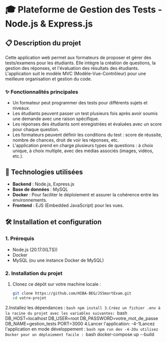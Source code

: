 # 🎓 Plateforme de Gestion des Tests - Node.js & Express.js

## 📋 Description du projet

Cette application web permet aux formateurs de proposer et gérer des tests/examens pour les étudiants. Elle intègre la création de questions, la gestion des réponses, et l'évaluation des résultats des étudiants. L'application suit le modèle MVC (Modèle-Vue-Contrôleur) pour une meilleure organisation et gestion du code.

### ✨ Fonctionnalités principales

- Un formateur peut programmer des tests pour différents sujets et niveaux.
- Les étudiants peuvent passer un test plusieurs fois après avoir soumis une demande avec une raison spécifique.
- Les réponses des étudiants sont enregistrées et évaluées avec un score pour chaque question.
- Les formateurs peuvent définir les conditions du test : score de réussite, nombre de chances, droit de voir les réponses, etc.
- L'application prend en charge plusieurs types de questions : à choix unique, à choix multiple, avec des médias associés (images, vidéos, etc.).

## 🚀 Technologies utilisées

- **Backend** : Node.js, Express.js
- **Base de données** : MySQL
- **Docker** : Pour faciliter le déploiement et assurer la cohérence entre les environnements.
- **Frontend** : EJS (Embedded JavaScript) pour les vues.

## 🛠️ Installation et configuration

### 1. Prérequis

- Node.js (20.17.0(LTS))
- Docker
- MySQL (ou une instance Docker de MySQL)

### 2. Installation du projet

1. Clonez ce dépôt sur votre machine locale :

   ```bash
   git clone https://github.com/HIBA-BEG/JSSmartExam.git
   cd votre-projet
2.Installez les dépendances :
    ```bash
    npm install
3.Créez un fichier .env à la racine du projet avec les variables suivantes:
    ```bash
    DB_HOST=localhost
    DB_USER=root
    DB_PASSWORD=votre_mot_de_passe
    DB_NAME=gestion_tests
    PORT=3000
4.Lancer l'application:
-4-1Lancez l'application en mode développement :
    ```bash
    npm run dev
-4-2Ou utilisez Docker pour un déploiement facile :
    ```bash
    docker-compose up --build

